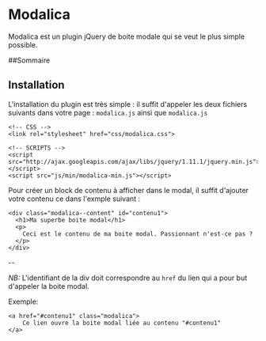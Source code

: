 Modalica
========

Modalica est un plugin jQuery de boite modale qui se veut le plus simple possible.

##Sommaire

Installation
------------
L'installation du plugin est très simple : il suffit d'appeler les deux fichiers suivants dans votre page : `modalica.js` ainsi que `modalica.js`
    
    <!-- CSS -->
    <link rel="stylesheet" href="css/modalica.css">
    
    <!-- SCRIPTS -->
    <script src="http://ajax.googleapis.com/ajax/libs/jquery/1.11.1/jquery.min.js"></script>
    <script src="js/min/modalica-min.js"></script>
  

Pour créer un block de contenu à afficher dans le modal, il suffit d'ajouter votre contenu ce dans l'exmple suivant :

    <div class="modalica--content" id="contenu1">
      <h1>Ma superbe boite modal</h1>
      <p>
        Ceci est le contenu de ma boite modal. Passionnant n'est-ce pas ?
      </p>
    </div>
    
--



*NB:* L'identifiant de la div doit correspondre au `href` du lien qui a pour but d'appeler la boite modal.

Exemple:

    <a href="#contenu1" class="modalica">
        Ce lien ouvre la boite modal liée au contenu "#contenu1"
    </a>

